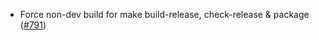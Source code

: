 - Force non-dev build for make build-release, check-release & package
  ([#791](https://github.com/anoma/anoma/pull/791))